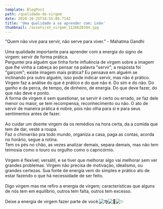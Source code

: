 ```yaml
---
template: BlogPost
path: /qualidade-de-virgem
date: 2020-10-25T18:55:09.714Z
title: 'Uma qualidade a se aprender com: Leão'
thumbnail: /assets/sh_virgem_1126620344.jpg
---
```

<!--StartFragment-->

"Quem não vive para servir, não serve para viver." - Mahatma Gandhi\
\
Uma qualidade importante para aprender com a energia do signo de virgem: servir de forma prática.\
Perguntei pra alguém que tinha forte influência de virgem sobre a imagem que lhe vinha a cabeça ao pensar na palavra "servir", a resposta foi "garçom"; existe imagem mais prática? Eu pensava em alguém se inclinando pra outro alguém, isso pode indicar servir, mas não é prático.\
Virgem faz a análise do que é prático e do que não é. Do sim e do não. Do ganho e da perca, de tempo, de dinheiro, de energia. Do que deve fazer, do que não deve e ponto.\
A forma de virgem é sem questionar, se servir é certo ou errado, se faz dele menor ou maior, se tem recompensa, reconhecimento ou não. O ato de servir de maneira prática é nobre, pois não olha para si e para seus sentimentos antes de fazer.\
\
Ao cuidar um doente virgem da os remédios na hora certa, da a comida que tem de dar, veste a roupa.\
Faz o chimarrão pra todo mundo, organiza a casa, paga as contas, acorda no horário, segue a rotina.\
Tem os pés no chão, as vezes analizar demais, separa demais, mas não tem teimosia como o touro ou orgulho como o capricórnio.\
\
Virgem é flexível; versátil, e se tiver que melhorar algo vai melhorar sem ver grandes problemas. Virgem não precisa de motivação, idealismo, ou grandes certezas. Sua fonte de energia vem do simples e prático ato de estar fazendo o que há necessidade de ser feito.\
\
Digo virgem mas me refiro a energia de virgem; características que alguns de nós tem em equilíbrio, outros tem falta, outros tem excesso.\
\
Deixe a energia de virgem fazer parte de você.![♍](https://static.xx.fbcdn.net/images/emoji.php/v9/t1d/1/16/264d.png)![🍁](https://static.xx.fbcdn.net/images/emoji.php/v9/t8/1/16/1f341.png)![✨](https://static.xx.fbcdn.net/images/emoji.php/v9/tf4/1/16/2728.png)

<!--EndFragment-->
